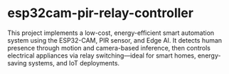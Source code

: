 # esp32cam-pir-relay-controller
This project implements a low-cost, energy-efficient smart automation system using the ESP32-CAM, PIR sensor, and Edge AI. It detects human presence through motion and camera-based inference, then controls electrical appliances via relay switching—ideal for smart homes, energy-saving systems, and IoT deployments.
